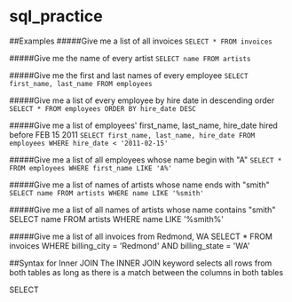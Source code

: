 # sql_practice

##Examples
#####Give me a list of all invoices
`SELECT * FROM invoices`

#####Give me the name of every artist
`SELECT name FROM artists`

#####Give me the first and last names of every employee
`SELECT first_name, last_name FROM employees`

#####Give me a list of every employee by hire date in descending order
`SELECT * FROM employees ORDER BY hire_date DESC`

#####Give me a list of employees' first_name, last_name, hire_date hired before FEB 15 2011
`SELECT first_name, last_name, hire_date FROM employees WHERE hire_date < '2011-02-15'`

#####Give me a list of all employees whose name begin with "A"
`SELECT * FROM employees WHERE first_name LIKE 'A%'`

#####Give me a list of names of artists whose name ends with "smith"
`SELECT name FROM artists WHERE name LIKE '%smith'`

#####Give me a list of all names of artists whose name contains "smith"
SELECT name FROM artists WHERE name LIKE '%smith%'

#####Give me a list of all invoices from Redmond, WA
SELECT * FROM invoices WHERE billing_city = 'Redmond' AND billing_state = 'WA'

##Syntax for Inner JOIN
The INNER JOIN keyword selects all rows from both tables as long as there is a match between the columns in both tables

SELECT
